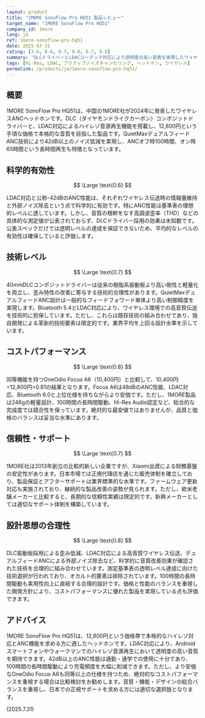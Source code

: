 ```yaml
---
layout: product
title: "1MORE SonoFlow Pro HQ51 製品レビュー"
target_name: "1MORE SonoFlow Pro HQ51"
company_id: 1more
lang: ja
ref: 1more-sonoflow-pro-hq51
date: 2025-07-31
rating: [3.6, 0.6, 0.7, 0.8, 0.7, 0.8]
summary: "DLCドライバーとLDACコーデック対応により透明度の高い音質を実現したワイヤレスヘッドホン。40dB超のノイズキャンセリング性能と100時間の長時間駆動が特徴。"
tags: [Hi-Res, LDAC, アクティブノイズキャンセリング, ヘッドホン, ワイヤレス]
permalink: /products/ja/1more-sonoflow-pro-hq51/
---
```

## 概要

1MORE SonoFlow Pro HQ51は、中国の1MORE社が2024年に発表したワイヤレスANCヘッドホンです。DLC（ダイヤモンドライクカーボン）コンポジットドライバーと、LDAC対応によるハイレゾ音源再生機能を搭載し、12,800円という手頃な価格で本格的な音質を目指した製品です。QuietMaxデュアルフィードANC技術により42dB以上のノイズ低減を実現し、ANCオフ時100時間、オン時65時間という長時間再生も特徴となっています。

## 科学的有効性

$$ \Large \text{0.6} $$

LDAC対応と公称-42dBのANC性能は、それぞれワイヤレス伝送時の情報量維持と外部ノイズ除去という点で科学的に有効です。特にANC性能は基準表の理想的レベルに達しています。しかし、音質の根幹をなす高調波歪率（THD）などの具体的な測定値が公表されておらず、DLCドライバー採用の効果は未知数です。公表スペックだけでは透明レベルの達成を保証できないため、平均的なレベルの有効性は確保していると評価します。

## 技術レベル

$$ \Large \text{0.7} $$

40mmDLCコンポジットドライバーは従来の樹脂系振動板より高い剛性と軽量化を両立し、歪み特性の改善に寄与する技術的合理性があります。QuietMaxデュアルフィードANC設計は一般的なフィードフォワード単体より高い制御精度を実現します。Bluetooth 5.4とLDAC対応により、ワイヤレス環境での高音質伝送を技術的に担保しています。ただし、これらは既存技術の組み合わせであり、独自開発による革新的技術要素は限定的です。業界平均を上回る設計水準を示しています。

## コストパフォーマンス

$$ \Large \text{0.8} $$

同等機能を持つOneOdio Focus A6（10,400円）と比較して、10,400円÷12,800円=0.81の結果となります。Focus A6は48dBのANC性能、LDAC対応、Bluetooth 6.0と上位仕様を持ちながらより安価です。ただし、1MORE製品は246gの軽量設計、100時間の長時間駆動、Hi-Res Audio認定など、総合的な完成度では競合性を保っています。絶対的な最安値ではありませんが、品質と価格のバランスは妥当な水準にあります。

## 信頼性・サポート

$$ \Large \text{0.7} $$

1MORE社は2013年創立の比較的新しい企業ですが、Xiaomi出資による財務基盤の安定性があります。日本市場では正規代理店を通じた販売体制を確立しており、製品保証とアフターサポートは業界標準的な水準です。ファームウェア更新対応も実施されており、継続的な製品改善の姿勢が見られます。ただし、欧米老舗メーカーと比較すると、長期的な信頼性実績は限定的です。新興メーカーとしては適切なサポート体制を構築しています。

## 設計思想の合理性

$$ \Large \text{0.8} $$

DLC振動板採用による歪み低減、LDAC対応による高音質ワイヤレス伝送、デュアルフィードANCによる外部ノイズ除去など、科学的に音質改善効果が確認された技術を合理的に組み合わせています。測定基準表の透明レベル達成に向けた技術選択が行われており、オカルト的要素は排除されています。100時間の長時間駆動も実用性向上に直結する合理的設計です。価格と性能のバランスを重視した開発方針により、コストパフォーマンスに優れた製品を実現している点も評価できます。

## アドバイス

1MORE SonoFlow Pro HQ51は、12,800円という価格帯で本格的なハイレゾ対応とANC機能を求める方に適したヘッドホンです。LDAC対応により、Androidスマートフォンやウォークマンでのハイレゾ音源再生において透明度の高い音質を期待できます。42dB以上のANC性能は通勤・通学での使用に十分であり、100時間の長時間駆動により充電頻度を大幅に削減できます。ただし、より安価なOneOdio Focus A6も同等以上の仕様を持つため、絶対的なコストパフォーマンスを重視する場合は比較検討をお勧めします。音質・機能・デザインの総合バランスを重視し、日本での正規サポートを求める方には適切な選択肢となります。

(2025.7.31)
